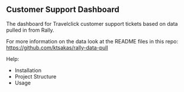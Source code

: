 ## Customer Support Dashboard

The dashboard for Travelclick customer support tickets based on data pulled in from Rally.

For more information on the data look at the README files in this repo:
https://github.com/ktsakas/rally-data-pull

Help:
* Installation
* Project Structure
* Usage